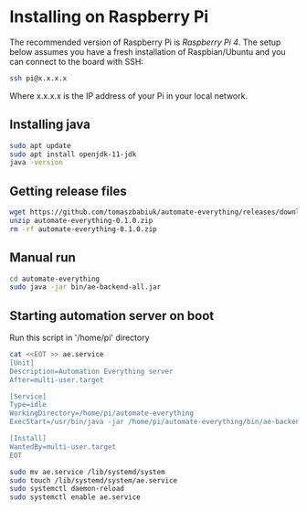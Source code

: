 # Installing on Raspberry Pi
The recommended version of Raspberry Pi is *Raspberry Pi 4*.
The setup below assumes you have a fresh installation of Raspbian/Ubuntu and you can connect to the board with SSH:
```bash
ssh pi@x.x.x.x
```
Where x.x.x.x is the IP address of your Pi in your local network.

## Installing java
```bash
sudo apt update
sudo apt install openjdk-11-jdk
java -version
```

## Getting release files
```bash
wget https://github.com/tomaszbabiuk/automate-everything/releases/download/v0.1.0/automate-everything-0.1.0.zip
unzip automate-everything-0.1.0.zip
rm -rf automate-everything-0.1.0.zip
```

## Manual run
```bash
cd automate-everything
sudo java -jar bin/ae-backend-all.jar
```
## Starting automation server on boot
Run this script in '/home/pi' directory

```bash
cat <<EOT >> ae.service
[Unit]
Description=Automation Everything server
After=multi-user.target

[Service]
Type=idle
WorkingDirectory=/home/pi/automate-everything
ExecStart=/usr/bin/java -jar /home/pi/automate-everything/bin/ae-backend-all.jar

[Install]
WantedBy=multi-user.target
EOT

sudo mv ae.service /lib/systemd/system
sudo touch /lib/systemd/system/ae.service
sudo systemctl daemon-reload
sudo systemctl enable ae.service
```
